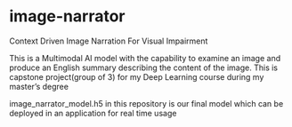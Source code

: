 # image-narrator
Context Driven Image Narration For Visual Impairment

This is a Multimodal AI model with the capability to examine an image and produce an English summary describing the content of the image. This is capstone project(group of 3) for my Deep Learning course during my master’s degree

image_narrator_model.h5 in this repository is our final model which can be deployed in an application for real time usage